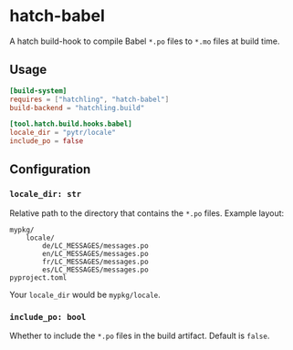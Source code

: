# hatch-babel

A hatch build-hook to compile Babel `*.po` files to `*.mo` files at build time.

## Usage

```toml
[build-system]
requires = ["hatchling", "hatch-babel"]
build-backend = "hatchling.build"

[tool.hatch.build.hooks.babel]
locale_dir = "pytr/locale"
include_po = false
```

## Configuration

### `locale_dir: str`

Relative path to the directory that contains the `*.po` files. Example layout:

```
mypkg/
    locale/
        de/LC_MESSAGES/messages.po
        en/LC_MESSAGES/messages.po
        fr/LC_MESSAGES/messages.po
        es/LC_MESSAGES/messages.po
pyproject.toml
```

Your `locale_dir` would be `mypkg/locale`.

### `include_po: bool`

Whether to include the `*.po` files in the build artifact. Default is `false`.
